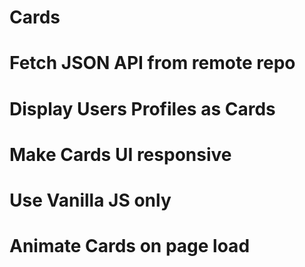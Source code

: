 # Cards
# Fetch JSON API from remote repo
# Display Users Profiles as Cards
# Make Cards UI responsive
# Use Vanilla JS only
# Animate Cards on page load
